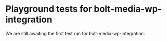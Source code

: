 # Playground tests for bolt-media-wp-integration
We are still awaiting the first test run for bolt-media-wp-integration.
